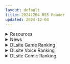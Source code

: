 ```yaml
---
layout: default
title: 20241204 RSS Reader
updated: 2024-12-04
---
```


<details class='content-parent'>
<summary>
Resources
</summary>
<details class='content-child'>
<summary>
<span class='rss-title'> [无修正/L2D][Machi] 11月作品合集 [1.2G][Patreon] </span> <a class='rss-link' href='https://gmgard.com/gm127813' target='_blank'>&nbsp;</a>
<div class='rss-published'> 🕛 20241203 19:10:50</div>
</summary>
<img src="https://static.gmgard.us/Images/upload/16970040310506549.jpg" /><br /><p>不止有视频，反正这个月的图片等等也收集进去的。开冲！</p>
</details>
<details class='content-child'>
<summary>
<span class='rss-title'> [白杨汉化组] [しゅにち関数 (しゅにち)] ガチハメSEX指導1-3 </span> <a class='rss-link' href='https://gmgard.com/gm127812' target='_blank'>&nbsp;</a>
<div class='rss-published'> 🕛 20241203 18:09:22</div>
</summary>
<img src="https://static.gmgard.us/Images/upload/11348040209226336.jpg" /><br /><p>我想起了那个操其他种族妹子的里番了...</p>
</details>
<details class='content-child'>
<summary>
<span class='rss-title'> [黑锅汉化组][ShiBi] 神の手 第三话 (コミック エグゼ 52) </span> <a class='rss-link' href='https://gmgard.com/gm127809' target='_blank'>&nbsp;</a>
<div class='rss-published'> 🕛 20241203 17:53:19</div>
</summary>
<img src="https://static.gmgard.us/Images/upload/12076040153191177.jpg" /><br /><p>好，今天白日梦的素材就是他了！</p>
</details>
<details class='content-child'>
<summary>
<span class='rss-title'> [无修正/3D][oscarkim123]] 11月作品合集 [16V/2.2G][Patreon] </span> <a class='rss-link' href='https://gmgard.com/gm127807' target='_blank'>&nbsp;</a>
<div class='rss-published'> 🕛 20241203 17:47:10</div>
</summary>
<img src="https://static.gmgard.us/Images/upload/28660040147106939.jpg" /><br /><p>报告典狱长发现玉足，一如既往的足控</p>
</details>
<details class='content-child'>
<summary>
<span class='rss-title'> [无修正/3D][bazett] 11月作品合集 [8V/1.5G][Patreon] </span> <a class='rss-link' href='https://gmgard.com/gm127806' target='_blank'>&nbsp;</a>
<div class='rss-published'> 🕛 20241203 17:29:25</div>
</summary>
<img src="https://static.gmgard.us/Images/upload/19277040129253864.jpg" /><br /><p>省流：足控福利，合乎粥礼</p>
</details>
<details class='content-child'>
<summary>
<span class='rss-title'> [RJ01212921][かまくらら]アリアサキュズム_v1.1 </span> <a class='rss-link' href='https://gmgard.com/gm127801' target='_blank'>&nbsp;</a>
<div class='rss-published'> 🕛 20241203 14:51:01</div>
</summary>
<img src="https://static.gmgard.us/Images/upload/14231032051158568.jpg" /><br /><p>在原帖看到了更新了的消息（自动模式+新演出项目！），看到没人传，于是自购了一份。希望诸位绅士喜欢</p>
</details>
<details class='content-child'>
<summary>
<span class='rss-title'> [ADV/内嵌机翻][241129][Triangle]幻圣剑姬 幻聖剣姫セイクリッドアーク 全CG存档 PC [4G/百度+UC] </span> <a class='rss-link' href='https://gmgard.com/gm127800' target='_blank'>&nbsp;</a>
<div class='rss-published'> 🕛 20241203 14:51:01</div>
</summary>
<img src="https://p.inari.site/usr/1108/674efd6dc0620.jpg" /><br /><p>[ADV/内嵌机翻]幻圣剑姬 幻聖剣姫セイクリッドアーク 全CG存档&nbsp;PC [4G/百度+UC]</p>
</details>
<details class='content-child'>
<summary>
<span class='rss-title'> [MMD]Lewd Hotdog (by Nyakumi) </span> <a class='rss-link' href='https://gmgard.com/gm127799' target='_blank'>&nbsp;</a>
<div class='rss-published'> 🕛 20241203 14:51:01</div>
</summary>
<img src="https://static.gmgard.us/Images/upload/96190032013249840.jpg" /><br /><p>Nyakumi大佬新作，我要吃热狗口牙！！！！！！！（自行添加压缩和视频后缀）</p>
</details>
<details class='content-child'>
<summary>
<span class='rss-title'> [RPG/AI汉化/安卓+pc][RJ01289847][いちえ工房社团]欺诈少女与时间操控的复仇/詐欺少女と時間操作の復讐[Ver1.3 正式版][1.80G] </span> <a class='rss-link' href='https://gmgard.com/gm127798' target='_blank'>&nbsp;</a>
<div class='rss-published'> 🕛 20241203 14:51:01</div>
</summary>
<img src="https://image.acg.lol/file/2024/11/23/-2024-11-23-211937.png" /><br /><p>某天，为了到成人店消遣，
主人公来到了一条繁华的风月街。</p>
</details>
<details class='content-child'>
<summary>
<span class='rss-title'> [SLG/AI汉化/PC+安卓][RJ01240790][Evilcat]邻家堕天使/The Fallen Angel Next Door[Ver2.1][544M] </span> <a class='rss-link' href='https://gmgard.com/gm127797' target='_blank'>&nbsp;</a>
<div class='rss-published'> 🕛 20241203 14:51:01</div>
</summary>
<img src="https://two.acgimg.net/images/2024/11/19/jpZaQ.webp" /><br /><p>游戏内容</p>
</details>
<details class='content-child'>
<summary>
<span class='rss-title'> [RPG/AI汉化/安卓+pc][RJ417027][NTR教団]间谍任务 ~她是贵族(中年男人)的女仆~/スパイ・ミッション ~彼女は貴族(オッサン)のメイド~[Ver1.0+全CG][3.20G] </span> <a class='rss-link' href='https://gmgard.com/gm127796' target='_blank'>&nbsp;</a>
<div class='rss-published'> 🕛 20241203 14:51:01</div>
</summary>
<img src="https://p.sda1.dev/20/7b00745cc6b15f33bb69170e1166be66/QQ20241118-123255.jpg" /><br /><p>更新汉化！精翻，不过还是AI的</p>
</details>
<details class='content-child'>
<summary>
<span class='rss-title'> [SLG/AI汉化/PC+安卓][RJ01129004][カクアラ文具亭] せっとく!委員長 V1.03 [500M] </span> <a class='rss-link' href='https://gmgard.com/gm127795' target='_blank'>&nbsp;</a>
<div class='rss-published'> 🕛 20241203 14:51:01</div>
</summary>
<img src="https://six.acgimg.net/images/2024/11/28/jz8U5.webp" /><br /><p>游戏介绍</p>
</details>
<details class='content-child'>
<summary>
<span class='rss-title'> [RPG/新安卓/AI汉化版] [RJ01276389][らむのお部屋]痴女地帯 ~俺の引っ越し先がマゾ堕ち確実の危険地帯だった件~ V1.11.0 [880M] </span> <a class='rss-link' href='https://gmgard.com/gm127794' target='_blank'>&nbsp;</a>
<div class='rss-published'> 🕛 20241203 08:09:33</div>
</summary>
<img src="https://pic.loli23.com/images/2024/12/03/image-4.png" /><br /><p>▼确信沉沦于受虐的痴女地带&mdash;&mdash;
▼剧情概要 ━━━━━━━━━━━━━━━━━━━━━ 因火灾失去家园的主人公，被房地产商欺骗，搬入了居住着众多痴女的地区&hellip;&hellip;俗称&ldquo;痴女地带&rdquo;。
为了逃离这个男性权益严重受损的地区，主人公计划在一个月内攒够搬家费用，然而在这座城市，除了出卖身体外，几乎找不到其他赚钱的方式。
尽管不断被</p>
</details>
<details class='content-child'>
<summary>
<span class='rss-title'> [RPG/PC/官中+安卓模拟] [无RJ号][浅上藤奶]SAO~气息遮断魔法的陷阱Ⅱ~ ver0.65c 官中步兵版 [2G] </span> <a class='rss-link' href='https://gmgard.com/gm127793' target='_blank'>&nbsp;</a>
<div class='rss-published'> 🕛 20241203 08:09:33</div>
</summary>
<img src="https://pic.loli23.com/images/2024/12/03/Untitled--Made-with-FlexClip-31.gif" /><br /><p>『游戏介绍』 这是由国人[浅上藤奶]制作的一款究极NTR的刀剑神域同人RPG游戏。 不管你对SAO是否感兴趣，这款游戏的NTR程度强大到让人无法抗拒。 男主依然属超级赛亚人绿级别苦主，隐歼NTR超多，还能选择隐歼可视度。 官方中文制作，CV语音，所有H场景都是全动态进行，自由探索元素很多~ 总的来说，是一个把牛头人元素发挥到极致的朝强大游戏，强力推荐！ 这是一款SAO同人题材的究极绿帽RPG角色扮</p>
</details>

</details>
<details class='content-parent'>
<summary>
News
</summary>
<details class='content-child'>
<summary>
<span class='rss-title'> 3D紳士射擊遊戲《Ruined Nurse》Steam發售，在廢棄病院解謎逃離超大護士鬼夜襲 </span> <a class='rss-link' href='https://www.4gamers.com.tw/news/detail/68789/etirue-new-gentlemen-fps-game-ruined-nurse-now-on-sale-on-steam' target='_blank'>&nbsp;</a>
<div class='rss-published'> 🕛 20241203 15:37:27</div>
</summary>
<img src="https://img.4gamers.com.tw/news-image/4a8bc8cd-6141-4f82-85de-25eb15827bb8.jpg"/>
為什麼要逃
</details>

</details>
<details class='content-parent'>
<summary>
DLsite Game Ranking
</summary>
<details class='content-child'>
<summary>
<span class='rss-title'> 出会い電車:始発駅 [猫語] </span> <a class='rss-link' href='https://www.dlsite.com/maniax/work/=/product_id/RJ01297791.html' target='_blank'>&nbsp;</a>
<div class='rss-published'> 🕛 20241204 13:16:54</div>
</summary>
<img src ="http://img.dlsite.jp/modpub/images2/work/doujin/RJ01298000/RJ01297791_img_main.jpg"/><br/>電車での思いがけない出会い、少女とのひとつひとつのやりとりが心を揺さぶる、甘くてスリリングな出会いの旅。
</details>
<details class='content-child'>
<summary>
<span class='rss-title'> IV?AV!! -2nd Girl- [硝石工房] </span> <a class='rss-link' href='https://www.dlsite.com/maniax/work/=/product_id/RJ01290563.html' target='_blank'>&nbsp;</a>
<div class='rss-published'> 🕛 20241204 13:16:54</div>
</summary>
<img src ="http://img.dlsite.jp/modpub/images2/work/doujin/RJ01291000/RJ01290563_img_main.jpg"/><br/>60FPSのぬるぬるムービー。デカパイアイドルのIV撮影をAVに誘導しちゃえ!?
</details>
<details class='content-child'>
<summary>
<span class='rss-title'> 人妻の寝取りはアナルから [Hoi Hoi Hoi] </span> <a class='rss-link' href='https://www.dlsite.com/maniax/work/=/product_id/RJ01292820.html' target='_blank'>&nbsp;</a>
<div class='rss-published'> 🕛 20241204 13:16:54</div>
</summary>
<img src ="http://img.dlsite.jp/modpub/images2/work/doujin/RJ01293000/RJ01292820_img_main.jpg"/><br/>人妻をアナルから寝取るADV
</details>
<details class='content-child'>
<summary>
<span class='rss-title'> 異世界樹の巫女～魔法のチカラでおさわりHやりたい放題～【Hシーン全解放DLC】 [たわわデリバリー] </span> <a class='rss-link' href='https://www.dlsite.com/maniax/work/=/product_id/RJ01289925.html' target='_blank'>&nbsp;</a>
<div class='rss-published'> 🕛 20241204 13:16:54</div>
</summary>
<img src ="http://img.dlsite.jp/modpub/images2/work/doujin/RJ01290000/RJ01289925_img_main.jpg"/><br/>「異世界樹の巫女～魔法のチカラでおさわりHやりたい放題～」のDLC追加データです。別途「異世界樹の巫女～魔法のチカラでおさわりHやりたい放題～」本編が必要になります。
</details>
<details class='content-child'>
<summary>
<span class='rss-title'> MazeCave~俺の感覚遮断触手ダンジョン! [東京乳業] </span> <a class='rss-link' href='https://www.dlsite.com/maniax/work/=/product_id/RJ01245835.html' target='_blank'>&nbsp;</a>
<div class='rss-published'> 🕛 20241204 13:16:54</div>
</summary>
<img src ="http://img.dlsite.jp/modpub/images2/work/doujin/RJ01246000/RJ01245835_img_main.jpg"/><br/>感覚遮断トラップでドジな冒険者の魔力を搾り取れ!俺の苗床ダンジョンを作ろう!
</details>

</details>
<details class='content-parent'>
<summary>
DLsite Voice Ranking
</summary>
<details class='content-child'>
<summary>
<span class='rss-title'> メイドのマナちゃんに耳かきしてもらおう [Crescendo] </span> <a class='rss-link' href='https://www.dlsite.com/maniax/work/=/product_id/RJ01293993.html' target='_blank'>&nbsp;</a>
<div class='rss-published'> 🕛 20241204 13:16:57</div>
</summary>
<img src ="http://img.dlsite.jp/modpub/images2/work/doujin/RJ01294000/RJ01293993_img_main.jpg"/><br/>【3DASMR】でお馴染みのマナちゃんの耳かきが沢山!耳かき一回分のオムニバス形式なので気分に合わせて楽しめます。おまけとしてYouTubeにアップされている動画の音声も付いてます。声 棗いつき様
</details>
<details class='content-child'>
<summary>
<span class='rss-title'> ✅12/8まで 早期限定10大特典✅❤️Wロイヤルおま◯こ嫁❤️高貴でおスケベなふたご姫をハメ比べし放題な贅沢ライフ❤️ [桃色みんと] </span> <a class='rss-link' href='https://www.dlsite.com/maniax/work/=/product_id/RJ01268379.html' target='_blank'>&nbsp;</a>
<div class='rss-published'> 🕛 20241204 13:16:57</div>
</summary>
<img src ="http://img.dlsite.jp/modpub/images2/work/doujin/RJ01269000/RJ01268379_img_main.jpg"/><br/>「毎日毎日おせっせおせっせ❤️あなた様専属のおまんこワイフになれるなら本望でございます❤️」魔王を討伐し、ふたご姫を娶る事になった貴方❤️でもお嫁さんとして迎え入れられるのは一人だけと決まっていて…?❤️おスケベで破廉恥なふたご姫をハメ比べしまくる生活が...今、はじまります❤️
</details>
<details class='content-child'>
<summary>
<span class='rss-title'> 【简体中文版】假恋爱小穴按摩 [青春×フェティシズム] </span> <a class='rss-link' href='https://www.dlsite.com/maniax/work/=/product_id/RJ01295050.html' target='_blank'>&nbsp;</a>
<div class='rss-published'> 🕛 20241204 13:16:57</div>
</summary>
<img src ="http://img.dlsite.jp/modpub/images2/work/doujin/RJ01296000/RJ01295050_img_main.jpg"/><br/>即使没有青春也没关系。成年的听众也有权利获得幸福。 这次的按摩担当是一位冷酷神秘的眼镜美少女。有着不符合名校女子学校JK的淫荡身材,会不自觉地挑拨你。 隐藏在眼镜下的"假恋爱"的真相,欢迎您来聆听并体验。
</details>
<details class='content-child'>
<summary>
<span class='rss-title'> 【棕色塵埃2】ASMR卡帶 01:夢中的悄悄話 [BrownDust2] </span> <a class='rss-link' href='https://www.dlsite.com/maniax/work/=/product_id/RJ01294417.html' target='_blank'>&nbsp;</a>
<div class='rss-published'> 🕛 20241204 13:16:57</div>
</summary>
<img src ="http://img.dlsite.jp/modpub/images2/work/doujin/RJ01295000/RJ01294417_img_main.jpg"/><br/>年末的除夕之夜,你睡著了。 在新年的第一個夜晚,你做了一個與棕色塵埃2的女主角們結婚的夢。女主角們將用在你耳邊輕語的方式讓你度過一段特別時間。 她們輕柔美好的聲音幾乎模糊了現實與夢境的界線,邀請你進入一個可以深度休息癒療的世界。現在就以ASMR來體驗這甜蜜的夢幻時刻吧。
</details>
<details class='content-child'>
<summary>
<span class='rss-title'> 風紀委員の知られざる一面…?! 誘惑してくる相手を、逆にアナル奴○に調教する!【KU100】 [牧場特供] </span> <a class='rss-link' href='https://www.dlsite.com/maniax/work/=/product_id/RJ01287514.html' target='_blank'>&nbsp;</a>
<div class='rss-published'> 🕛 20241204 13:16:57</div>
</summary>
<img src ="http://img.dlsite.jp/modpub/images2/work/doujin/RJ01288000/RJ01287514_img_main.jpg"/><br/>真面目な風紀委員は放課後に男子トイレでのアナルオナニーが趣味があった。 そこに居合わせたことで、彼女の秘密を知り、脅すことでホテルに呼び出せた。 エロいことに対し最初は抵抗こそしていたものの、アナルビーズを入れて来るような変態だった。 アナルで気持ちよくなりたいだけの雌豚のご主人様になってあげることにした! ただのHだけじゃなく、アナル調教、二穴同時攻めなどで真面目だった委員長を 自分だけの奴○に調教していきます!
</details>

</details>
<details class='content-parent'>
<summary>
DLsite Comic Ranking
</summary>
<details class='content-child'>
<summary>
<span class='rss-title'> 女畜加工プラント 捕らわれたヒーロー・ツインバード加工記録 後編 [超健康屋] </span> <a class='rss-link' href='https://www.dlsite.com/maniax/work/=/product_id/RJ01294019.html' target='_blank'>&nbsp;</a>
<div class='rss-published'> 🕛 20241204 13:17:00</div>
</summary>
<img src ="http://img.dlsite.jp/modpub/images2/work/doujin/RJ01295000/RJ01294019_img_main.jpg"/><br/>様々な女性を捕らえクライアントに都合の良い女畜へと加工する女畜加工プラント。 今回捕らえられた超常の力を持つスーパーヒロイン、ニカとラキは非人道的かつ尊厳を踏みにじる残酷な加工を受け続ける事となる……
</details>
<details class='content-child'>
<summary>
<span class='rss-title'> 女畜加工プラント 捕らわれたヒーロー・ツインバード加工記録 前編 [超健康屋] </span> <a class='rss-link' href='https://www.dlsite.com/maniax/work/=/product_id/RJ01222062.html' target='_blank'>&nbsp;</a>
<div class='rss-published'> 🕛 20241204 13:17:00</div>
</summary>
<img src ="http://img.dlsite.jp/modpub/images2/work/doujin/RJ01223000/RJ01222062_img_main.jpg"/><br/>様々な女性を捕らえクライアントに都合の良い女畜へと加工する女畜加工プラント。 今回捕らえられた超常の力を持つスーパーヒロイン、ニカとラキは非人道的かつ尊厳を踏みにじる残酷な加工を受け続ける事となる……
</details>
<details class='content-child'>
<summary>
<span class='rss-title'> 憧れの生徒会長が巨乳すぎる件 [Try&方言二人社會] </span> <a class='rss-link' href='https://www.dlsite.com/maniax/work/=/product_id/RJ01299665.html' target='_blank'>&nbsp;</a>
<div class='rss-published'> 🕛 20241204 13:17:00</div>
</summary>
<img src ="http://img.dlsite.jp/modpub/images2/work/doujin/RJ01300000/RJ01299665_img_main.jpg"/><br/>■あらすじ サークル「TRY&方言二人社会」がC104で発売した同人誌。
</details>
<details class='content-child'>
<summary>
<span class='rss-title'> ダウナー研究者お姉さんにお願いしてえっちなことしてもらう話。 [内臓研究所] </span> <a class='rss-link' href='https://www.dlsite.com/maniax/work/=/product_id/RJ01225571.html' target='_blank'>&nbsp;</a>
<div class='rss-published'> 🕛 20241204 13:17:00</div>
</summary>
<img src ="http://img.dlsite.jp/modpub/images2/work/doujin/RJ01226000/RJ01225571_img_main.jpg"/><br/>ダウナー研究者お姉さんとえっちなことをしよう
</details>
<details class='content-child'>
<summary>
<span class='rss-title'> 家が湿気過ぎて生えてきた幻覚誘発するキノコを誤食して発情したあとのあれやこれ [捕食少女] </span> <a class='rss-link' href='https://www.dlsite.com/maniax/work/=/product_id/RJ01114389.html' target='_blank'>&nbsp;</a>
<div class='rss-published'> 🕛 20241204 13:17:00</div>
</summary>
<img src ="http://img.dlsite.jp/modpub/images2/work/doujin/RJ01115000/RJ01114389_img_main.jpg"/><br/>これはごく普通すぎて普通でしかない一人の女子大学生の日常ストーリーです。 家の中が湿気てキノコが生えることになり、好奇心からそのキノコを誤って摂取した結果、幻覚を体験します。本文は52ページ。特典のおまけ2枚付きです。
</details>

</details>
